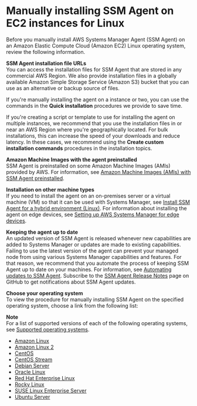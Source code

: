 # Manually installing SSM Agent on EC2 instances for Linux<a name="sysman-manual-agent-install"></a>

Before you manually install AWS Systems Manager Agent \(SSM Agent\) on an Amazon Elastic Compute Cloud \(Amazon EC2\) Linux operating system, review the following information\.

**SSM Agent installation file URLs**  
You can access the installation files for SSM Agent that are stored in any commercial AWS Region\. We also provide installation files in a globally available Amazon Simple Storage Service \(Amazon S3\) bucket that you can use as an alternative or backup source of files\.

If you're manually installing the agent on a instance or two, you can use the commands in the **Quick installation** procedures we provide to save time\. 

If you're creating a script or template to use for installing the agent on multiple instances, we recommend that you use the installation files in or near an AWS Region where you're geographically located\. For bulk installations, this can increase the speed of your downloads and reduce latency\. In these cases, we recommend using the **Create custom installation commands** procedures in the installation topics\.

**Amazon Machine Images with the agent preinstalled**  
SSM Agent is preinstalled on some Amazon Machine Images \(AMIs\) provided by AWS\. For information, see [Amazon Machine Images \(AMIs\) with SSM Agent preinstalled](ami-preinstalled-agent.md)\.

**Installation on other machine types**  
If you need to install the agent on an on\-premises server or a virtual machine \(VM\) so that it can be used with Systems Manager, see [Install SSM Agent for a hybrid environment \(Linux\)](sysman-install-managed-linux.md)\. For information about installing the agent on edge devices, see [Setting up AWS Systems Manager for edge devices](systems-manager-setting-up-edge-devices.md)\.

**Keeping the agent up to date**  
An updated version of SSM Agent is released whenever new capabilities are added to Systems Manager or updates are made to existing capabilities\. Failing to use the latest version of the agent can prevent your managed node from using various Systems Manager capabilities and features\. For that reason, we recommend that you automate the process of keeping SSM Agent up to date on your machines\. For information, see [Automating updates to SSM Agent](ssm-agent-automatic-updates.md)\. Subscribe to the [SSM Agent Release Notes](https://github.com/aws/amazon-ssm-agent/blob/mainline/RELEASENOTES.md) page on GitHub to get notifications about SSM Agent updates\.

**Choose your operating system**  
To view the procedure for manually installing SSM Agent on the specified operating system, choose a link from the following list: 

**Note**  
For a list of supported versions of each of the following operating systems, see [Supported operating systems](prereqs-operating-systems.md)\.
+ [Amazon Linux](agent-install-al.md)
+ [Amazon Linux 2](agent-install-al2.md)
+ [CentOS](agent-install-centos.md)
+ [CentOS Stream](agent-install-centos-stream.md)
+ [Debian Server](agent-install-deb.md)
+ [Oracle Linux](agent-install-oracle.md)
+ [Red Hat Enterprise Linux](agent-install-rhel.md)
+ [Rocky Linux](agent-install-rocky.md)
+ [SUSE Linux Enterprise Server](agent-install-sles.md)
+ [Ubuntu Server](agent-install-ubuntu.md)